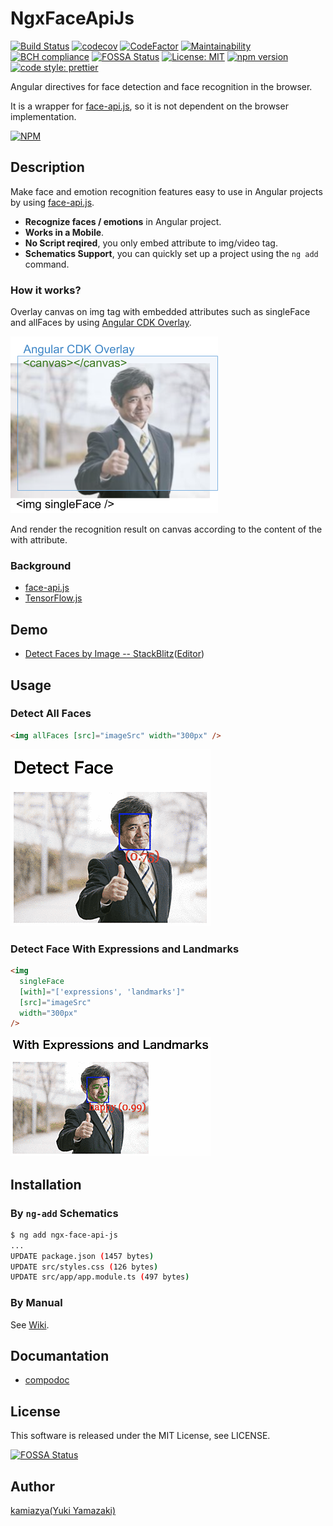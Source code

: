# NgxFaceApiJs

[![Build Status](https://travis-ci.com/kamiazya/ngx-face-api-js.svg?branch=master)](https://travis-ci.com/kamiazya/ngx-face-api-js) [![codecov](https://codecov.io/gh/kamiazya/ngx-face-api-js/branch/master/graph/badge.svg)](https://codecov.io/gh/kamiazya/ngx-face-api-js) [![CodeFactor](https://www.codefactor.io/repository/github/kamiazya/ngx-face-api-js/badge)](https://www.codefactor.io/repository/github/kamiazya/ngx-face-api-js) [![Maintainability](https://api.codeclimate.com/v1/badges/92a5ffa6ed3f4ab11869/maintainability)](https://codeclimate.com/github/kamiazya/ngx-face-api-js/maintainability) [![BCH compliance](https://bettercodehub.com/edge/badge/kamiazya/ngx-face-api-js?branch=master)](https://bettercodehub.com/) [![FOSSA Status](https://app.fossa.io/api/projects/git%2Bgithub.com%2Fkamiazya%2Fngx-face-api-js.svg?type=shield)](https://app.fossa.io/projects/git%2Bgithub.com%2Fkamiazya%2Fngx-face-api-js?ref=badge_shield) [![License: MIT](https://img.shields.io/badge/License-MIT-yellow.svg)](https://opensource.org/licenses/MIT) [![npm version](https://badge.fury.io/js/ngx-face-api-js.svg)](https://badge.fury.io/js/ngx-face-api-js) [![code style: prettier](https://img.shields.io/badge/code_style-prettier-ff69b4.svg)](https://github.com/prettier/prettier)

Angular directives for face detection and face recognition in the browser.

It is a wrapper for [face-api.js](https://github.com/justadudewhohacks/face-api.js), so it is not dependent on the browser implementation.

[![NPM](https://nodei.co/npm/ngx-face-api-js.png)](https://nodei.co/npm/ngx-face-api-js/)

## Description

Make face and emotion recognition features easy to use in Angular projects by using [face-api.js](https://github.com/justadudewhohacks/face-api.js).

- **Recognize faces / emotions** in Angular project.
- **Works in a Mobile**.
- **No Script reqired**, you only embed attribute to img/video tag.
- **Schematics Support**, you can quickly set up a project using the `ng add` command.

### How it works?

Overlay canvas on img tag with embedded attributes such as singleFace and allFaces by using [Angular CDK Overlay](https://material.angular.io/cdk/overlay/overview).

![How it works](./media/how-it-works.png)

And render the recognition result on canvas according to the content of the with attribute.

### Background

- [face-api.js](https://github.com/justadudewhohacks/face-api.js)
- [TensorFlow.js](https://github.com/tensorflow/tfjs-core)

## Demo

- [Detect Faces by Image -- StackBlitz](https://ngx-face-api-js-demo.stackblitz.io)([Editor](https://stackblitz.com/edit/ngx-face-api-js-demo?embed=1&file=src/app/app.component.html))

## Usage

### Detect All Faces

```html
<img allFaces [src]="imageSrc" width="300px" />
```

![Detect faces](./media/ngx-face-api-js-demo-detect-faces.png)

### Detect Face With Expressions and Landmarks

```html
<img
  singleFace
  [with]="['expressions', 'landmarks']"
  [src]="imageSrc"
  width="300px"
/>
```

![Detected Face With Expressions and Landmarks](./media/ngx-face-api-js-demo-with-expressions-and-landmarks.png)

## Installation

### By `ng-add` Schematics

```bash
$ ng add ngx-face-api-js
...
UPDATE package.json (1457 bytes)
UPDATE src/styles.css (126 bytes)
UPDATE src/app/app.module.ts (497 bytes)
```

### By Manual

See [Wiki](https://github.com/kamiazya/ngx-face-api-js/wiki/Manual-Installation).

## Documantation

- [compodoc](https://kamiazya.github.io/ngx-face-api-js/)

## License

This software is released under the MIT License, see LICENSE.

[![FOSSA Status](https://app.fossa.io/api/projects/git%2Bgithub.com%2Fkamiazya%2Fngx-face-api-js.svg?type=large)](https://app.fossa.io/projects/git%2Bgithub.com%2Fkamiazya%2Fngx-face-api-js?ref=badge_large)

## Author

[kamiazya(Yuki Yamazaki)](https://github.com/kamiazya)
